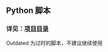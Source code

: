 ## Python 脚本

### 详见：[项目目录](https://github.com/DowneyRem/FurryNovels/blob/main/ProjectDirectory.md)

Outdated 为过时的脚本，不建议继续使用
